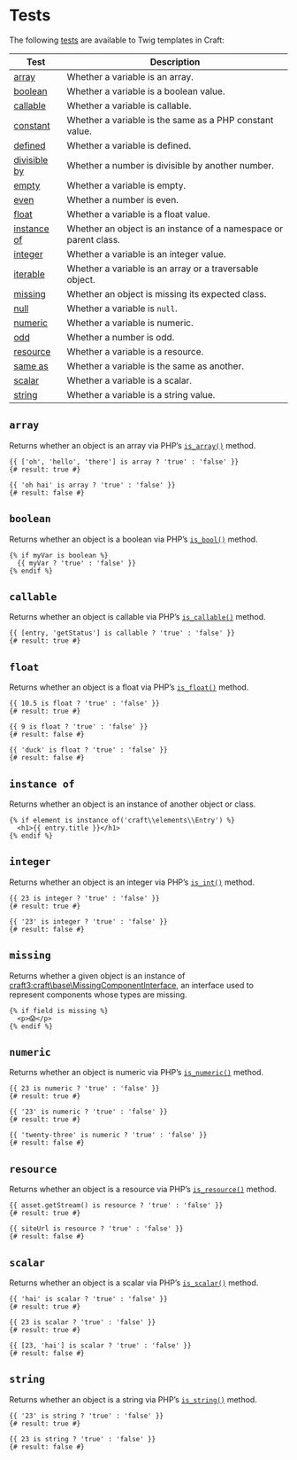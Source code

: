 # Tests

The following [tests](https://twig.symfony.com/doc/2.x/templates.html#test-operator) are available to Twig templates in Craft:

| Test                                                                    | Description                                                      |
| ----------------------------------------------------------------------- | ---------------------------------------------------------------- |
| [array](#array)                                                         | Whether a variable is an array.                                  |
| [boolean](#boolean)                                                     | Whether a variable is a boolean value.                           |
| [callable](#callable)                                                   | Whether a variable is callable.                                  |
| [constant](https://twig.symfony.com/doc/2.x/tests/constant.html)        | Whether a variable is the same as a PHP constant value.          |
| [defined](https://twig.symfony.com/doc/2.x/tests/defined.html)          | Whether a variable is defined.                                   |
| [divisible by](https://twig.symfony.com/doc/2.x/tests/divisibleby.html) | Whether a number is divisible by another number.                 |
| [empty](https://twig.symfony.com/doc/2.x/tests/empty.html)              | Whether a variable is empty.                                     |
| [even](https://twig.symfony.com/doc/2.x/tests/even.html)                | Whether a number is even.                                        |
| [float](#float)                                                         | Whether a variable is a float value.                             |
| [instance of](#instance-of)                                             | Whether an object is an instance of a namespace or parent class. |
| [integer](#integer)                                                     | Whether a variable is an integer value.                          |
| [iterable](https://twig.symfony.com/doc/2.x/tests/iterable.html)        | Whether a variable is an array or a traversable object.          |
| [missing](#missing)                                                     | Whether an object is missing its expected class.                 |
| [null](https://twig.symfony.com/doc/2.x/tests/null.html)                | Whether a variable is `null`.                                    |
| [numeric](#numeric)                                                     | Whether a variable is numeric.                                   |
| [odd](https://twig.symfony.com/doc/2.x/tests/odd.html)                  | Whether a number is odd.                                         |
| [resource](#resource)                                                   | Whether a variable is a resource.                                |
| [same as](https://twig.symfony.com/doc/2.x/tests/sameas.html)           | Whether a variable is the same as another.                       |
| [scalar](#scalar)                                                       | Whether a variable is a scalar.                                  |
| [string](#string)                                                       | Whether a variable is a string value.                            |

## `array`

Returns whether an object is an array via PHP’s [`is_array()`](https://www.php.net/manual/en/function.is-array.php) method.

```twig
{{ ['oh', 'hello', 'there'] is array ? 'true' : 'false' }}
{# result: true #}

{{ 'oh hai' is array ? 'true' : 'false' }}
{# result: false #}
```

## `boolean`

Returns whether an object is a boolean via PHP’s [`is_bool()`](https://www.php.net/manual/en/function.is-bool.php) method.

```twig
{% if myVar is boolean %}
  {{ myVar ? 'true' : 'false' }}
{% endif %}
```

## `callable`

Returns whether an object is callable via PHP’s [`is_callable()`](https://www.php.net/manual/en/function.is-callable.php) method.

```twig
{{ [entry, 'getStatus'] is callable ? 'true' : 'false' }}
{# result: true #}
```

## `float`

Returns whether an object is a float via PHP’s [`is_float()`](https://www.php.net/manual/en/function.is-float.php) method.

```twig
{{ 10.5 is float ? 'true' : 'false' }}
{# result: true #}

{{ 9 is float ? 'true' : 'false' }}
{# result: false #}

{{ 'duck' is float ? 'true' : 'false' }}
{# result: false #}
```

## `instance of`

Returns whether an object is an instance of another object or class.

```twig
{% if element is instance of('craft\\elements\\Entry') %}
  <h1>{{ entry.title }}</h1>
{% endif %}
```

## `integer`

Returns whether an object is an integer via PHP’s [`is_int()`](https://www.php.net/manual/en/function.is-int.php) method.

```twig
{{ 23 is integer ? 'true' : 'false' }}
{# result: true #}

{{ '23' is integer ? 'true' : 'false' }}
{# result: false #}
```

## `missing`

Returns whether a given object is an instance of <craft3:craft\base\MissingComponentInterface>, an interface used to represent components whose types are missing.

```twig
{% if field is missing %}
  <p>😱</p>
{% endif %}
```

## `numeric`

Returns whether an object is numeric via PHP’s [`is_numeric()`](https://www.php.net/manual/en/function.is-numeric.php) method.

```twig
{{ 23 is numeric ? 'true' : 'false' }}
{# result: true #}

{{ '23' is numeric ? 'true' : 'false' }}
{# result: true #}

{{ 'twenty-three' is numeric ? 'true' : 'false' }}
{# result: false #}
```

## `resource`

Returns whether an object is a resource via PHP’s [`is_resource()`](https://www.php.net/manual/en/function.is-resource.php) method.

```twig
{{ asset.getStream() is resource ? 'true' : 'false' }}
{# result: true #}

{{ siteUrl is resource ? 'true' : 'false' }}
{# result: false #}
```

## `scalar`

Returns whether an object is a scalar via PHP’s [`is_scalar()`](https://www.php.net/manual/en/function.is-scalar.php) method.

```twig
{{ 'hai' is scalar ? 'true' : 'false' }}
{# result: true #}

{{ 23 is scalar ? 'true' : 'false' }}
{# result: true #}

{{ [23, 'hai'] is scalar ? 'true' : 'false' }}
{# result: false #}
```

## `string`

Returns whether an object is a string via PHP’s [`is_string()`](https://www.php.net/manual/en/function.is-string.php) method.

```twig
{{ '23' is string ? 'true' : 'false' }}
{# result: true #}

{{ 23 is string ? 'true' : 'false' }}
{# result: false #}
```

